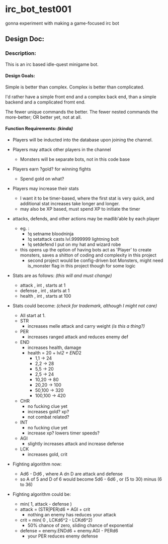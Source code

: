 # irc_bot_test001
gonna experiment with making a game-focused irc bot


## Design Doc:

### Description:

This is an irc based idle-quest minigame bot. 

#### Design Goals:

Simple is better than complex. Complex is better than complicated.

I'd rather have a simple front end and a complex back end, than a simple backend and a complicated fromt end. 

The fewer unique commands the better. The fewer nested commands the more-better; OR better yet, not at all.  

#### Function Requirements: *(kinda)*


 * Players will be inducted into the database upon joining the channel.
 * Players may attack other players in the channel
   * Monsters will be separate bots, not in this code base
 * Players earn ?gold? for winning fights
   * Spend gold on what?
 * Players may increase their stats 
   * I want it to be timer-based, where the first stat is very quick, and additional stat increases take longer and longer. 
   * may also be XP based, must spend XP to initiate the timer
 * attacks, defends, and other actions may be madlib'able by each player
   * eg. : 
     * !q setname bloodninja
     * !q setattack casts lvl.9999999 lightning bolt
     * !q setdefend I put on my hat and wizard robe
   * this opens up the option of having bots act as 'Player' to create monsters, saves a shitton of coding and complexity in this project
     * second project would be config-driven bot Monsters, might need is_monster flag in this project though for some logic
 * Stats are as follows:  *(this will and must change)*
   * attack , int , starts at 1
   * defense , int , starts at 1
   * health , int , starts at 100

 * Stats could become: *(check for trademark, although I might not care)*
   * All start at 1.
   * STR
     * increases melle attack and carry weight *(is this a thing?)*
   * PER
     * increases ranged attack and reduces enemy def
   * END
     * increases health, damage
     * health = 20 + lvl*2 + END*2
       * 1,1 -> 24
       * 2,2 -> 28 
       * 5,5 -> 20
       * 2,5 -> 24
       * 10,20 -> 80
       * 20,20 -> 100
       * 50,100 -> 320
       * 100,100 -> 420
   * CHR
     * no fucking clue yet
     * increases gold? xp? 
     * not combat related? 
   * INT
     * no fucking clue yet
     * increase xp? lowers timer speeds?
   * AGI
     * slightly increases attack and increase defense
   * LCK
     * increases gold, crit

 * Fighting algorithm now:
   * Ad6 - Dd6 , where A dn D are attack and defense
   * so A of 5 and D of 6 would become  5d6 - 6d6  , or  (5 to 30)  minus (6 to 36)
 * Fighting algorithm could be:
   * min( 1, attack - defense )
   * attack =  (STR|PER)d6 + AGI + crit
     * nothing an enemy has reduces your attack
   * crit = min( 0 , LCKd6^2 - LCKd6^2)
     * 50% chance of zero, sliding chance of exponential
   * defense = enemy.ENDd6 + enemy.AGI - PERd6
     * your PER reduces enemy defense


